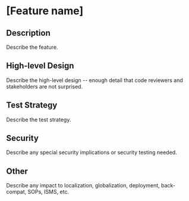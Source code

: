 # [Feature name]
## Description
Describe the feature.

## High-level Design
Describe the high-level design -- enough detail that code reviewers and stakeholders are not surprised.

## Test Strategy
Describe the test strategy.

## Security
Describe any special security implications or security testing needed.

## Other
Describe any impact to localization, globalization, deployment, back-compat, SOPs, ISMS, etc.
